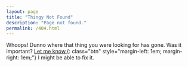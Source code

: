 ```yaml
---
layout: page
title: "Thingy Not Found"
description: "Page not found."
permalink: /404.html
---  
```


Whoops! Dunno where that thing you were looking for has gone. Was it important? [Let me know.][1]{: class="btn" style="margin-left: 1em; margin-right: 1em;"} I might be able to fix it.

[1]: /contact/